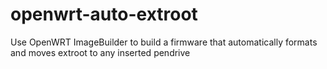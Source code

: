 openwrt-auto-extroot
====================

Use OpenWRT ImageBuilder to build a firmware that automatically formats and moves extroot to any inserted pendrive
